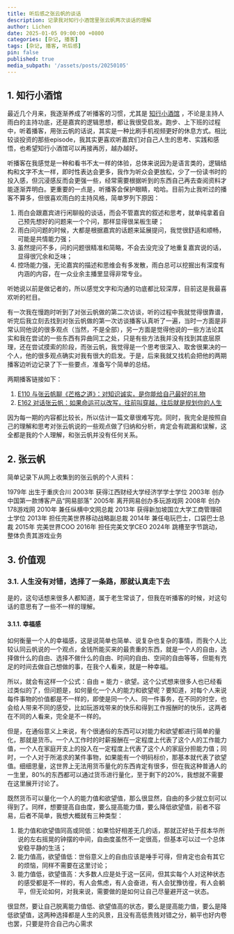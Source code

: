 ```yaml
---
title: 听后感之张云帆的谈话
description: 记录我对知行小酒馆里张云帆两次谈话的理解
author: Lichen
date: 2025-01-05 09:00:00 +0800
categories: [杂记, 播客]
tags: [杂记, 播客, 听后感]
pin: false
published: true
media_subpath: '/assets/posts/20250105'
---
```


<style>
    img {
        width: 300px;
    }
</style>

## 1. 知行小酒馆

最近几个月来，我逐渐养成了听播客的习惯，尤其是 [知行小酒馆](https://podcasts.apple.com/cn/podcast/%E7%9F%A5%E8%A1%8C%E5%B0%8F%E9%85%92%E9%A6%86/id1559695855) ，不论是主持人雨白的主持功底，还是嘉宾的逻辑思想，都让我很受启发。跑步、上下班的过程中，听着播客，用张云帆的话说，其实是一种比刷手机视频更好的休息方式。相比较谈投资的那些episode，我其实更喜欢听嘉宾们对自己人生的思考、实践和感悟，也希望知行小酒馆可以再接再厉，越办越好。

听播客在我感觉是一种和看书不太一样的体验，总体来说因为是语言类的，逻辑结构和文字不太一样，即时性表达会更多，我作为听众会更放松，少了一份读书时的投入感，但沉浸感反而会更强一些，经常需要根据听到的东西自己再去查阅资料才能逐渐弄明白。更重要的一点是，听播客会保护眼睛，哈哈。目前为止我听过的播客不算多，但很喜欢雨白的主持风格，简单罗列下原因：

1. 雨白会跟嘉宾进行闲聊般的谈话，而会不管嘉宾的叙述和思考，就单纯拿着自己预先想好的问题来一个个问，那样显得很呆板生硬；
2. 雨白问问题的时候，大都是根据嘉宾的话题来延展提问，我觉很舒适和顺畅，可能是共情能力强；
3. 虽然提问不多，问的问题很精准和简略，不会去没完没了地重复嘉宾说的话，显得很冗余和乏味；
4. 控场能力强，无论嘉宾的描述和思维会有多发散，雨白总可以挖掘出有深度有内涵的内容，在一众业余主播里显得非常专业。

听她说以前是做记者的，所以感觉文字和沟通的功底都比较深厚，目前这是我最喜欢听的栏目。

有一次我在慢跑时听到了对张云帆做的第二次访谈，听的过程中我就觉得很靠谱，听完后我立刻去找到对张云帆做的第一次访谈播客认真听了一遍，当时一方面是非常认同他说的很多观点（当然，不是全部），另一方面是觉得他说的一些方法论其实和我在尝试的一些东西有异曲同工之处，只是有些方法我并没有找到其底层原理，还在尝试摸索的阶段，而张云帆，我觉得是一个思考很深入、取舍很果决的一个人，他的很多观点确实对我有很大的启发。于是，后来我就又找机会把他的两期播客边听边记录了下一些要点，准备写个简单的总结。

两期播客链接如下：

1. [E110 与张云帆聊《芒格之道》：对知识诚实，是你能给自己最好的礼物](https://podcasts.apple.com/cn/podcast/%E7%9F%A5%E8%A1%8C%E5%B0%8F%E9%85%92%E9%A6%86/id1559695855?i=1000631210043)
2. [E162 对话张云帆：如果命运可以改写，往前叫穿越，往后就是规划你的人生](https://podcasts.apple.com/cn/podcast/%E7%9F%A5%E8%A1%8C%E5%B0%8F%E9%85%92%E9%A6%86/id1559695855?i=1000674437801)

因为每一期的内容都比较长，所以估计一篇文章很难写完。同时，我完全是按照自己的理解和思考对张云帆说的一些观点做了归纳和分析，肯定会有疏漏和误解，这全都是我的个人理解，和张云帆并没有任何关系。

## 2. 张云帆

简单记录下从网上收集到的张云帆的个人资料：

1979年 出生于重庆合川
2003年 获得江西财经大学经济学学士学位
2003年 创办中国第一款博客产品“网易部落”
2005年 离开网易创办多玩游戏网
2008年 创办178游戏网
2010年 兼任纵横中文网总裁
2013年 获得新加坡国立大学工商管理硕士学位
2013年 担任完美世界移动战略副总裁
2014年 兼任电玩巴士，口袋巴士总裁
2015年 完美世界COO
2016年 担任完美文学CEO
2024年 跳槽至字节跳动，整体负责其游戏业务

## 3. 价值观

### 3.1. 人生没有对错，选择了一条路，那就认真走下去

是的，这句话想来很多人都知道，属于老生常谈了，但我在听播客的时候，对这句话的意思有了一些不一样的理解。

#### 3.1.1. 幸福感

如何衡量一个人的幸福感，这是说简单也简单、说复杂也复杂的事情，而我个人比较认同云帆说的一个观点，金钱所能买来的最贵重的东西，就是一个人的自由，选择做什么的自由、选择不做什么的自由、时间的自由、空间的自由等等，但能有充足的时间去做自己想做的事，在我个人看来，就是一种幸福。

所以，就会有这样一个公式：自由 = 能力 - 欲望。这个公式想来很多人也已经看过类似的了，但问题是，如何量化一个人的能力和欲望呢？要知道，对每个人来说每件事物的价值都是不一样的，即使是同一个人、同一件事务，在不同的时空，也会给人带来不同的感受，比如玩游戏带来的快乐和得到工作报酬时的快乐，这两者在不同的人看来，完全是不一样的。

但是，在通俗意义上来说，有个很通俗的东西可以对能力和欲望都进行简单的量化，那就是货币。一个人工作时的时薪报酬在一定程度上代表了这个人的工作能力值，一个人在家庭开支上的投入在一定程度上代表了这个人的家庭分担能力值；同时，一个人对于所渴求的某件事物，如果能有一个明码标价，那基本就代表了欲望值。细细思量，这世界上无法用货币量化的东西肯定有很多，但在我这种普通人的一生里，80%的东西都可以通过货币进行量化，至于剩下的20%，我想就不需要在这里展开讨论了。

既然货币可以量化一个人的能力值和欲望值，那么很显然，自由的多少就立刻可以得到了。同样，想要提高自由度，要么提高能力值，要么降低欲望值，前者不容易，后者不简单，我想大概就有三种类型：

1. 能力值和欲望值同高或同低：如果恰好相差无几的话，那就正好处于叔本华所说的左右摇晃的钟摆的中间，自由度虽然不一定很高，但基本可以过一个总体安稳平静的生活；
2. 能力值高，欲望值低：世俗意义上的自由应该是唾手可得，但肯定也会有其它的烦恼，同样不需要在这里讨论；
3. 能力值低，欲望值高：大多数人应是处于这一区间，但其实每个人对这种状态的感受都是不一样的，有人会焦虑，有人会奋进，有人会犹豫彷徨，有人会躺平，但无论如何，对我来说，需要做的是如何让自己尽量避开这一状态。

很显然，要让自己脱离能力值低、欲望值高的状态，要么是提高能力值，要么是降低欲望值，这两种选择都是人生的风景，且没有高低贵贱对错之分，躺平也好内卷也罢，只要是符合自己内心需求